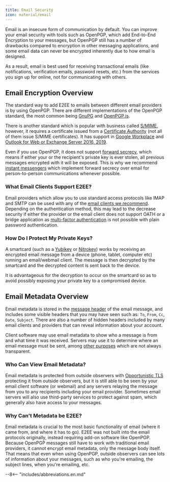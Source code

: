 ```yaml
---
title: Email Security
icon: material/email
---
```


Email is an insecure form of communication by default. You can improve your email security with tools such as OpenPGP, which add End-to-End Encryption to your messages, but OpenPGP still has a number of drawbacks compared to encryption in other messaging applications, and some email data can never be encrypted inherently due to how email is designed.

As a result, email is best used for receiving transactional emails (like notifications, verification emails, password resets, etc.) from the services you sign up for online, not for communicating with others.

## Email Encryption Overview

The standard way to add E2EE to emails between different email providers is by using OpenPGP. There are different implementations of the OpenPGP standard, the most common being [GnuPG](https://en.wikipedia.org/wiki/GNU_Privacy_Guard) and [OpenPGP.js](https://openpgpjs.org).

There is another standard which is popular with business called [S/MIME](https://en.wikipedia.org/wiki/S/MIME), however, it requires a certificate issued from a [Certificate Authority](https://en.wikipedia.org/wiki/Certificate_authority) (not all of them issue S/MIME certificates). It has support in [Google Workplace](https://support.google.com/a/topic/9061730?hl=en&ref_topic=9061731) and [Outlook for Web or Exchange Server 2016, 2019](https://support.office.com/en-us/article/encrypt-messages-by-using-s-mime-in-outlook-on-the-web-878c79fc-7088-4b39-966f-14512658f480).

Even if you use OpenPGP, it does not support [forward secrecy](https://en.wikipedia.org/wiki/Forward_secrecy), which means if either your or the recipient's private key is ever stolen, all previous messages encrypted with it will be exposed. This is why we recommend [instant messengers](../real-time-communication.md) which implement forward secrecy over email for person-to-person communications whenever possible.

### What Email Clients Support E2EE?

Email providers which allow you to use standard access protocols like IMAP and SMTP can be used with any of the [email clients we recommend](../email-clients.md). Depending on the authentication method, this may lead to the decrease security if either the provider or the email client does not support OATH or a bridge application as [multi-factor authentication](/basics/multi-factor-authentication/) is not possible with plain password authentication.

### How Do I Protect My Private Keys?

A smartcard (such as a [Yubikey](https://support.yubico.com/hc/en-us/articles/360013790259-Using-Your-YubiKey-with-OpenPGP) or [Nitrokey](https://www.nitrokey.com)) works by receiving an encrypted email message from a device (phone, tablet, computer etc) running an email/webmail client. The message is then decrypted by the smartcard and the decrypted content is sent back to the device.

It is advantageous for the decryption to occur on the smartcard so as to avoid possibly exposing your private key to a compromised device.

## Email Metadata Overview

Email metadata is stored in the [message header](https://en.wikipedia.org/wiki/Email#Message_header) of the email message, and includes some visible headers that you may have seen such as: `To`, `From`, `Cc`, `Date`, `Subject`. There are also a number of hidden headers included by many email clients and providers that can reveal information about your account.

Client software may use email metadata to show who a message is from and what time it was received. Servers may use it to determine where an email message must be sent, among [other purposes](https://en.wikipedia.org/wiki/Email#Message_header) which are not always transparent.

### Who Can View Email Metadata?

Email metadata is protected from outside observers with [Opportunistic TLS](https://en.wikipedia.org/wiki/Opportunistic_TLS) protecting it from outside observers, but it is still able to be seen by your email client software (or webmail) and any servers relaying the message from you to any recipients including your email provider. Sometimes email servers will also use third-party services to protect against spam, which generally also have access to your messages.

### Why Can't Metadata be E2EE?

Email metadata is crucial to the most basic functionality of email (where it came from, and where it has to go). E2EE was not built into the email protocols originally, instead requiring add-on software like OpenPGP. Because OpenPGP messages still have to work with traditional email providers, it cannot encrypt email metadata, only the message body itself. That means that even when using OpenPGP, outside observers can see lots of information about your messages, such as who you're emailing, the subject lines, when you're emailing, etc.

--8<-- "includes/abbreviations.en.md"

